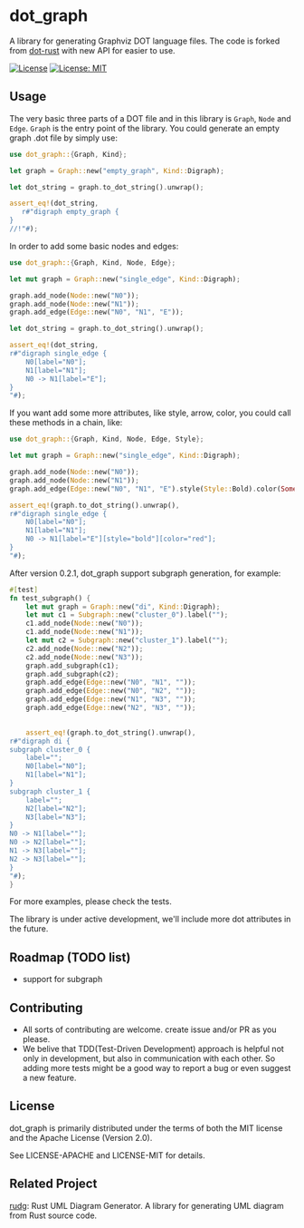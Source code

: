 # dot_graph

A library for generating Graphviz DOT language files.
The code is forked from [dot-rust](https://github.com/przygienda/dot-rust) with new API for easier to use.

[![License](https://img.shields.io/badge/License-Apache_2.0-blue.svg)](https://opensource.org/licenses/Apache-2.0)
[![License: MIT](https://img.shields.io/badge/License-MIT-yellow.svg)](https://opensource.org/licenses/MIT)

## Usage
The very basic three parts of a DOT file and in this library is `Graph`,
`Node` and `Edge`. `Graph` is the entry point of the library. You could
generate an empty graph .dot file by simply use:

```rust
use dot_graph::{Graph, Kind};

let graph = Graph::new("empty_graph", Kind::Digraph);

let dot_string = graph.to_dot_string().unwrap();

assert_eq!(dot_string,
   r#"digraph empty_graph {
}
//!"#);
```

In order to add some basic nodes and edges:

```rust
use dot_graph::{Graph, Kind, Node, Edge};

let mut graph = Graph::new("single_edge", Kind::Digraph);

graph.add_node(Node::new("N0"));
graph.add_node(Node::new("N1"));
graph.add_edge(Edge::new("N0", "N1", "E"));

let dot_string = graph.to_dot_string().unwrap();

assert_eq!(dot_string,
r#"digraph single_edge {
    N0[label="N0"];
    N1[label="N1"];
    N0 -> N1[label="E"];
}
"#);
```

If you want add some more attributes, like style, arrow, color,
you could call these methods in a chain, like:

```rust
use dot_graph::{Graph, Kind, Node, Edge, Style};

let mut graph = Graph::new("single_edge", Kind::Digraph);

graph.add_node(Node::new("N0"));
graph.add_node(Node::new("N1"));
graph.add_edge(Edge::new("N0", "N1", "E").style(Style::Bold).color(Some("red")));

assert_eq!(graph.to_dot_string().unwrap(),
r#"digraph single_edge {
    N0[label="N0"];
    N1[label="N1"];
    N0 -> N1[label="E"][style="bold"][color="red"];
}
"#);
```

After version 0.2.1, dot_graph support subgraph generation, for example:

```rust
#[test]
fn test_subgraph() {
    let mut graph = Graph::new("di", Kind::Digraph);
    let mut c1 = Subgraph::new("cluster_0").label("");
    c1.add_node(Node::new("N0"));
    c1.add_node(Node::new("N1"));
    let mut c2 = Subgraph::new("cluster_1").label("");
    c2.add_node(Node::new("N2"));
    c2.add_node(Node::new("N3"));
    graph.add_subgraph(c1);
    graph.add_subgraph(c2);
    graph.add_edge(Edge::new("N0", "N1", ""));
    graph.add_edge(Edge::new("N0", "N2", ""));
    graph.add_edge(Edge::new("N1", "N3", ""));
    graph.add_edge(Edge::new("N2", "N3", ""));
    

    assert_eq!(graph.to_dot_string().unwrap(),
r#"digraph di {
subgraph cluster_0 {
    label="";
    N0[label="N0"];
    N1[label="N1"];
}
subgraph cluster_1 {
    label="";
    N2[label="N2"];
    N3[label="N3"];
}
N0 -> N1[label=""];
N0 -> N2[label=""];
N1 -> N3[label=""];
N2 -> N3[label=""];
}
"#);
}
```

For more examples, please check the tests.

The library is under active development, we'll include more dot attributes
in the future.

## Roadmap (TODO list)
- support for subgraph

## Contributing
- All sorts of contributing are welcome. create issue and/or PR as you please.
- We belive that TDD(Test-Driven Development) approach is helpful not only in development, but also in communication with each other. So adding more tests might be a good way to report a bug or even suggest a new feature.

## License
dot_graph is primarily distributed under the terms of both the MIT license and the Apache License (Version 2.0).

See LICENSE-APACHE and LICENSE-MIT for details.

## Related Project
[rudg](https://github.com/SelamaAshalanore/rudg): Rust UML Diagram Generator. A library for generating UML diagram from Rust source code.
